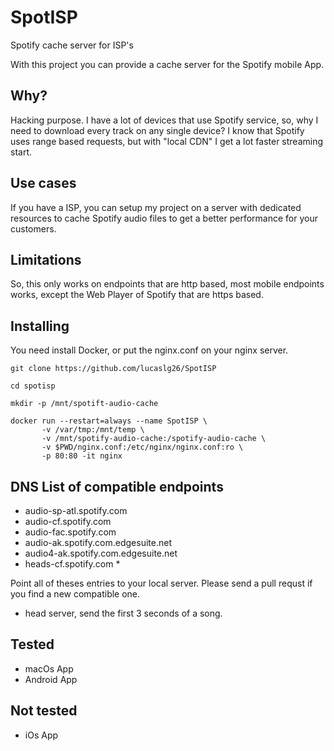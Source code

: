 # SpotISP
Spotify cache server for ISP's

With this project you can provide a cache server for the Spotify mobile App.


## Why?

Hacking purpose. I have a lot of devices that use Spotify service, so, why I need to download every track on any single device? I know that Spotify uses range based requests, but with "local CDN" I get a lot faster streaming start.

## Use cases

If you have a ISP, you can setup my project on a server with dedicated resources to cache Spotify audio files to get a better performance for your customers. 

## Limitations

So, this only works on endpoints that are http based, most mobile endpoints works, except the Web Player of Spotify that are https based.


## Installing

You need install Docker, or put the nginx.conf on your nginx server.


```
git clone https://github.com/lucaslg26/SpotISP

cd spotisp

mkdir -p /mnt/spotift-audio-cache

docker run --restart=always --name SpotISP \
       -v /var/tmp:/mnt/temp \
       -v /mnt/spotify-audio-cache:/spotify-audio-cache \
       -v $PWD/nginx.conf:/etc/nginx/nginx.conf:ro \
       -p 80:80 -it nginx

```

## DNS List of compatible endpoints

- audio-sp-atl.spotify.com
- audio-cf.spotify.com
- audio-fac.spotify.com
- audio-ak.spotify.com.edgesuite.net
- audio4-ak.spotify.com.edgesuite.net
- heads-cf.spotify.com *


Point all of theses entries to your local server. Please send a pull requst if you find a new compatible one.

* head server, send the first 3 seconds of a song.

## Tested

- macOs App
- Android App

## Not tested

- iOs App

